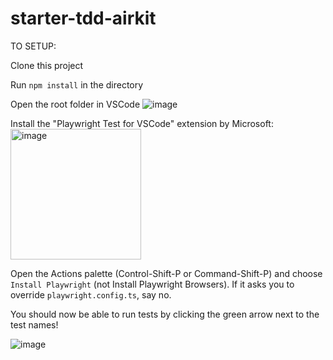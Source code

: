 # starter-tdd-airkit

TO SETUP:

Clone this project

Run `npm install` in the directory

Open the root folder in VSCode
![image](https://user-images.githubusercontent.com/81180399/197847340-645a76f1-ee15-45f6-815b-4028d892d172.png)

Install the "Playwright Test for VSCode" extension by Microsoft:
<img width="209" alt="image" src="https://user-images.githubusercontent.com/81180399/231545911-74766843-38af-42b9-a763-28df8ac83f56.png">

Open the Actions palette (Control-Shift-P or Command-Shift-P) and choose `Install Playwright` (not Install Playwright Browsers). If it asks you to override `playwright.config.ts`, say no.

You should now be able to run tests by clicking the green arrow next to the test names!

![image](https://user-images.githubusercontent.com/81180399/197847249-11f26168-4df3-4b57-8347-b9fc5221243d.png)
